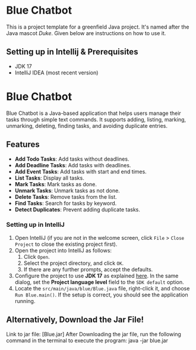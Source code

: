 # Blue Chatbot

This is a project template for a greenfield Java project. It's named after the Java mascot _Duke_. Given below are instructions on how to use it.

## Setting up in Intellij & Prerequisites

- JDK 17
- IntelliJ IDEA (most recent version)

# Blue Chatbot

Blue Chatbot is a Java-based application that helps users manage their tasks through simple text commands. It supports adding, listing, marking, unmarking, deleting, finding tasks, and avoiding duplicate entries.

## Features

- **Add Todo Tasks**: Add tasks without deadlines.
- **Add Deadline Tasks**: Add tasks with deadlines.
- **Add Event Tasks**: Add tasks with start and end times.
- **List Tasks**: Display all tasks.
- **Mark Tasks**: Mark tasks as done.
- **Unmark Tasks**: Unmark tasks as not done.
- **Delete Tasks**: Remove tasks from the list.
- **Find Tasks**: Search for tasks by keyword.
- **Detect Duplicates**: Prevent adding duplicate tasks.


### Setting up in IntelliJ

1. Open IntelliJ (if you are not in the welcome screen, click `File` > `Close Project` to close the existing project first).
2. Open the project into IntelliJ as follows:
   1. Click `Open`.
   2. Select the project directory, and click `OK`.
   3. If there are any further prompts, accept the defaults.
3. Configure the project to use **JDK 17** as explained [here](https://www.jetbrains.com/help/idea/sdk.html#set-up-jdk). In the same dialog, set the **Project language level** field to the `SDK default` option.
4. Locate the `src/main/java/blue/Blue.java` file, right-click it, and choose `Run Blue.main()`. If the setup is correct, you should see the application running.

## Alternatively, Download the Jar File!

Link to jar file: [Blue.jar]
After Downloading the jar file, run the following command in the terminal 
to execute the program: java -jar blue.jar
```
